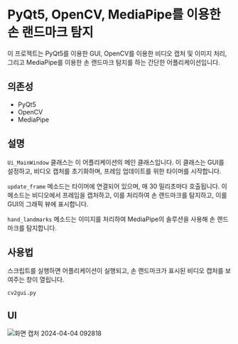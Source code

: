 # PyQt5, OpenCV, MediaPipe를 이용한 손 랜드마크 탐지

이 프로젝트는 PyQt5를 이용한 GUI, OpenCV를 이용한 비디오 캡처 및 이미지 처리, 그리고 MediaPipe를 이용한 손 랜드마크 탐지를 하는 간단한 어플리케이션입니다.

## 의존성

- PyQt5
- OpenCV
- MediaPipe

## 설명

`Ui_MainWindow` 클래스는 이 어플리케이션의 메인 클래스입니다. 이 클래스는 GUI를 설정하고, 비디오 캡처를 초기화하며, 프레임 업데이트를 위한 타이머를 시작합니다.

`update_frame` 메소드는 타이머에 연결되어 있으며, 매 30 밀리초마다 호출됩니다. 이 메소드는 비디오에서 프레임을 캡처하고, 이를 처리하여 손 랜드마크를 탐지하고, 이를 GUI의 그래픽 뷰에 표시합니다.

`hand_landmarks` 메소드는 이미지를 처리하여 MediaPipe의 솔루션을 사용해 손 랜드마크를 탐지합니다.

## 사용법

스크립트를 실행하면 어플리케이션이 실행되고, 손 랜드마크가 표시된 비디오 캡처를 보여주는 창이 열립니다.

```python
cv2gui.py
```

## UI

![화면 캡처 2024-04-04 092818](https://github.com/sika7492/inteledge/assets/154478957/158f0281-7bfc-4fef-a86b-6d79713657d0)
